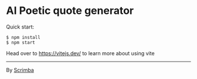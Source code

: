 # AI Poetic quote generator

Quick start:

```
$ npm install
$ npm start
````

Head over to https://vitejs.dev/ to learn more about using vite

----
By [Scrimba](https://scrimba.com/)
